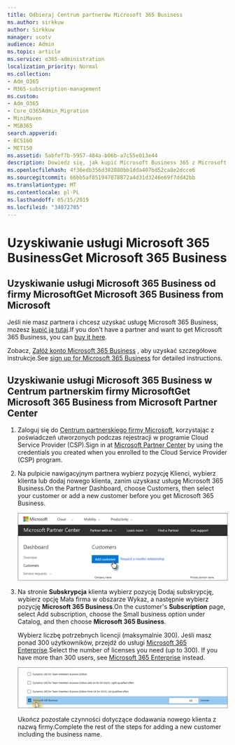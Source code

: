 ```yaml
---
title: Odbieraj Centrum partnerów Microsoft 365 Business
ms.author: sirkkuw
author: Sirkkuw
manager: scotv
audience: Admin
ms.topic: article
ms.service: o365-administration
localization_priority: Normal
ms.collection:
- Adm_O365
- M365-subscription-management
ms.custom:
- Adm_O365
- Core_O365Admin_Migration
- MiniMaven
- MSB365
search.appverid:
- BCS160
- MET150
ms.assetid: 5abfef7b-5957-484a-b06b-a7c55e013e44
description: Dowiedz się, jak kupić Microsoft Business 365 z Microsoft Partner Center.
ms.openlocfilehash: 4f36edb356d382880bb1dda407bd52ca8e2dcce6
ms.sourcegitcommit: 66bb5af851947078872a4d31d3246e69f7dd42bb
ms.translationtype: MT
ms.contentlocale: pl-PL
ms.lasthandoff: 05/15/2019
ms.locfileid: "34072705"
---
```

# <a name="get-microsoft-365-business"></a><span data-ttu-id="6ac31-103">Uzyskiwanie usługi Microsoft 365 Business</span><span class="sxs-lookup"><span data-stu-id="6ac31-103">Get Microsoft 365 Business</span></span>

## <a name="get-microsoft-365-business-from-microsoft"></a><span data-ttu-id="6ac31-104">Uzyskiwanie usługi Microsoft 365 Business od firmy Microsoft</span><span class="sxs-lookup"><span data-stu-id="6ac31-104">Get Microsoft 365 Business from Microsoft</span></span>

<span data-ttu-id="6ac31-105">Jeśli nie masz partnera i chcesz uzyskać usługę Microsoft 365 Business, możesz [kupić ją tutaj](https://www.microsoft.com/en-US/microsoft-365/business).</span><span class="sxs-lookup"><span data-stu-id="6ac31-105">If you don't have a partner and want to get Microsoft 365 Business, you can [buy it here](https://www.microsoft.com/en-US/microsoft-365/business).</span></span>

<span data-ttu-id="6ac31-106">Zobacz, [Załóż konto Microsoft 365 Business](sign-up.md) , aby uzyskać szczegółowe instrukcje.</span><span class="sxs-lookup"><span data-stu-id="6ac31-106">See [sign up for Microsoft 365 Business](sign-up.md) for detailed instructions.</span></span>
  
## <a name="get-microsoft-365-business-from-microsoft-partner-center"></a><span data-ttu-id="6ac31-107">Uzyskiwanie usługi Microsoft 365 Business w Centrum partnerskim firmy Microsoft</span><span class="sxs-lookup"><span data-stu-id="6ac31-107">Get Microsoft 365 Business from Microsoft Partner Center</span></span>

1. <span data-ttu-id="6ac31-108">Zaloguj się do [Centrum partnerskiego firmy Microsoft](https://go.microsoft.com/fwlink/p/?linkid=849910), korzystając z poświadczeń utworzonych podczas rejestracji w programie Cloud Service Provider (CSP).</span><span class="sxs-lookup"><span data-stu-id="6ac31-108">Sign in at [Microsoft Partner Center](https://go.microsoft.com/fwlink/p/?linkid=849910) by using the credentials you created when you enrolled to the Cloud Service Provider (CSP) program.</span></span> 
    
2. <span data-ttu-id="6ac31-109">Na pulpicie nawigacyjnym partnera wybierz pozycję Klienci, wybierz klienta lub dodaj nowego klienta, zanim uzyskasz usługę Microsoft 365 Business.</span><span class="sxs-lookup"><span data-stu-id="6ac31-109">On the Partner Dashboard, choose Customers, then select your customer or add a new customer before you get Microsoft 365 Business.</span></span>
    
    ![In the Microsoft Partner center, add a new customer.](media/ec807d07-bbd2-411f-8fe1-c644cf9a3882.png)
  
3. <span data-ttu-id="6ac31-111">Na stronie **Subskrypcja** klienta wybierz pozycję Dodaj subskrypcję, wybierz opcję Mała firma w obszarze Wykaz, a następnie wybierz pozycję **Microsoft 365 Business**.</span><span class="sxs-lookup"><span data-stu-id="6ac31-111">On the customer's **Subscription** page, select Add subscription, choose the Small business option under Catalog, and then choose **Microsoft 365 Business**.</span></span>
    
    <span data-ttu-id="6ac31-p101">Wybierz liczbę potrzebnych licencji (maksymalnie 300). Jeśli masz ponad 300 użytkowników, przejdź do usługi [Microsoft 365 Enterprise](https://go.microsoft.com/fwlink/p/?linkid=862316).</span><span class="sxs-lookup"><span data-stu-id="6ac31-p101">Select the number of licenses you need (up to 300). If you have more than 300 users, see [Microsoft 365 Enterprise](https://go.microsoft.com/fwlink/p/?linkid=862316) instead.</span></span> 
    
    ![On the New subscription page choose small business.](media/52d99e89-2175-4974-84bb-dd626048541b.png)
  
    <span data-ttu-id="6ac31-115">Ukończ pozostałe czynności dotyczące dodawania nowego klienta z nazwą firmy.</span><span class="sxs-lookup"><span data-stu-id="6ac31-115">Complete the rest of the steps for adding a new customer including the business name.</span></span>
    


